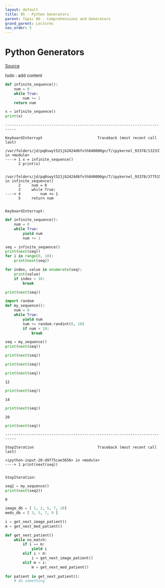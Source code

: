 ```yaml
---
layout: default
title: 05 - Python Generators
parent: Topic 06 - Comprehensions and Generators
grand_parent: Lectures
nav_order: 5
---
```

# Python Generators
[Source](https://realpython.com/introduction-to-python-generators/)

todo : add content


```python
def infinite_sequence():
    num = 0
    while True:
        num += 1
    return num
```


```python
x = infinite_sequence()
print(x)
```


    ---------------------------------------------------------------------------

    KeyboardInterrupt                         Traceback (most recent call last)

    /var/folders/jd/pq0swyt521jb2424d6fvth840000gn/T/ipykernel_93378/1323376258.py in <module>
    ----> 1 x = infinite_sequence()
          2 print(x)


    /var/folders/jd/pq0swyt521jb2424d6fvth840000gn/T/ipykernel_93378/3775151451.py in infinite_sequence()
          2     num = 0
          3     while True:
    ----> 4         num += 1
          5     return num


    KeyboardInterrupt: 



```python
def infinite_sequence():
    num = 0
    while True:
        yield num
        num += 1
```


```python
seq = infinite_sequence()
print(next(seq))
for i in range(0, 10):
    print(next(seq))
```


```python
for index, value in enumerate(seq):
    print(value)
    if index > 10:
        break
```


```python
print(next(seq))
```


```python
import random
def my_sequence():
    num = 0
    while True:
        yield num
        num += random.randint(0, 10)
        if num > 20:
            break
```


```python
seq = my_sequence()
print(next(seq))
```


```python
print(next(seq))
```


```python
print(next(seq))
```


```python
print(next(seq))
```

    12



```python
print(next(seq))
```

    14



```python
print(next(seq))
```

    20



```python
print(next(seq))
```


    ---------------------------------------------------------------------------

    StopIteration                             Traceback (most recent call last)

    <ipython-input-20-d9775cae3656> in <module>
    ----> 1 print(next(seq))
    

    StopIteration: 



```python
seq2 = my_sequence()
print(next(seq2))
```

    0



```python
image_db = [ 1, 2, 5, 7, 10]
meds_db = [ 3, 5, 7, 9 ]

i = get_next_image_patient()
m = get_next_med_patient()

def get_next_patient()
    while no_match:
        if i == m:
            yield i
        elif i > m:
            i = get_next_image_patient()
        elif m < i:
            m = get_next_med_patient()
            
for patient in get_next_patient():
    # do something
```
